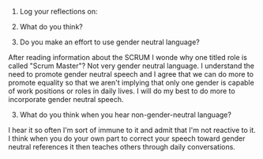 1. Log your reflections on:

  1. What do you think?

  2. Do you make an effort to use gender neutral language?

  After reading information about the SCRUM I wonde why one titled role is called "Scrum Master"?  Not very gender neutral language.  I understand the need to promote gender neutral speech and I agree that we can do more to promote equality so that we aren't implying that only one gender is capable of work positions or roles in daily lives.  I will do my best to do more to incorporate gender neutral speech.

  3. What do you think when you hear non-gender-neutral language?

  I hear it so often I'm sort of immune to it and admit that I'm not reactive to it.  I think when you do your own part to correct your speech toward gender neutral references it then teaches others through daily conversations.


